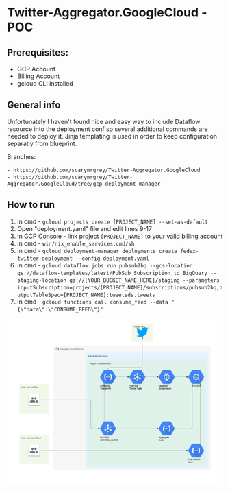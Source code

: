 # Twitter-Aggregator.GoogleCloud - POC


## Prerequisites:
- GCP Account
- Billing Account
- gcloud CLI installed

## General info
Unfortunately I haven't found nice and easy way to include Dataflow resource into the deployment conf so several additional commands are needed to deploy it.
Jinja templating is used in order to keep configuration separatly from blueprint.

Branches:

    - https://github.com/scarymrgrey/Twitter-Aggregator.GoogleCloud
    - https://github.com/scarymrgrey/Twitter-Aggregator.GoogleCloud/tree/gcp-deployment-manager

## How to run

1) in cmd - ```gcloud projects create [PROJECT_NAME] --set-as-default```
2) Open "deployment.yaml" file and edit lines 9-17
3) in GCP Console - link project ```[PROJECT_NAME]``` to your valid billing account
4) in cmd - ```win/nix_enable_services.cmd/sh```
5) in cmd - ```gcloud deployment-manager deployments create fedex-twitter-deployment --config deployment.yaml```
6) in cmd - ```gcloud dataflow jobs run pubsub2bq --gcs-location gs://dataflow-templates/latest/PubSub_Subscription_to_BigQuery --staging-location gs://[YOUR_BUCKET_NAME_HERE]/staging --parameters inputSubscription=projects/[PROJECT_NAME]/subscriptions/pubsub2bq,outputTableSpec=[PROJECT_NAME]:tweetsds.tweets```
7) in cmd - ```gcloud functions call consume_feed --data "{\"data\":\"CONSUME_FEED\"}"```


![Screenshot](Twitter-consumer.png)
